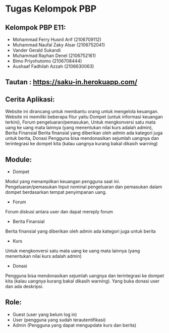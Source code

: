# Tugas Kelompok PBP

## Kelompok PBP E11:

- Mohammad Ferry Husnil Arif (2106709112)
- Muhammad Naufal Zaky Alsar (2106752041)
- Vander Gerald Sukandi
- Muhammad Rayhan Denel (2106752161)
- Bimo Priyohutomo (2106708444)
- Aushaaf Fadhilah Azzah (2106630063)

## Tautan : https://saku-in.herokuapp.com/

## Cerita Aplikasi:

Website ini dirancang untuk membantu orang untuk mengelola keuangan. Website ini memiliki beberapa fitur yaitu Dompet (untuk informasi keuangan terkini), Forum pengeluaran/pemasukan, Untuk mengkonversi satu mata uang ke uang mata lainnya (yang menentukan nilai kurs adalah admin), Berita Finansial Berita finansial yang diberikan oleh admin ada kategori juga untuk berita, Donasi Pengguna bisa mendonasikan sejumlah uangnya dan terintegrasi ke dompet kita (kalau uangnya kurang bakal dikasih warning)

## Module:

- Dompet

Modul yang menampilkan keuangan pengguna saat ini. Pengeluaran/pemasukan Input nominal pengeluaran dan pemasukan dalam dompet berdasarkan tempat penyimpanan uang.

- Forum

Forum diskusi antara user dan dapat mereply forum

- Berita Finansial

Berita finansial yang diberikan oleh admin ada kategori juga untuk berita

- Kurs

Untuk mengkonversi satu mata uang ke uang mata lainnya (yang menentukan nilai kurs adalah admin)

- Donasi

Pengguna bisa mendonasikan sejumlah uangnya dan terintegrasi ke dompet kita (kalau uangnya kurang bakal dikasih warning). Yang buka donasi user dan ada deskripsi.

## Role:

- Guest (user yang belum log in)
- User (pengguna yang sudah terautentifikasi)
- Admin (Pengguna yang dapat mengupdate kurs dan berita)
